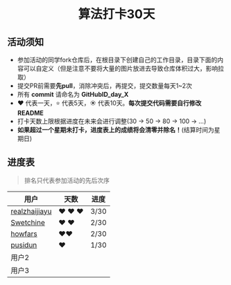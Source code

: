 <h1 align="center">
    算法打卡30天
</h1>


## 活动须知

- 参加活动的同学fork仓库后，在根目录下创建自己的工作目录，目录下面的内容可以自定义（但是注意不要将大量的图片放进去导致仓库体积过大，影响拉取）
- 提交PR前需要**先pull**，消除冲突后，再提交，提交数量每天1~2次
- 所有 **commit** 请命名为 **GitHubID_day_X**
- :heart: 代表一天，:star: 代表5天，:sunny: 代表10天。**每次提交代码需要自行修改README**
- 打卡天数上限根据进度在未来会进行调整(30 -> 50 -> 80 -> 100 -> ...)
- **如果超过一个星期未打卡，进度表上的成绩将会清零并除名！**(结算时间为星期日)

## 进度表

> 排名只代表参加活动的先后次序

| 用户                                                         | 天数                    | 进度 |
| ------------------------------------------------------------ | ----------------------- | ---- |
| [realzhaijiayu](https://github.com/realzhaijiayu)            | :heart: :heart: :heart: | 3/30 |
| [Swetchine](https://github.com/Swetchine)                    | :heart: :heart:         | 2/30 |
| [howfars](https://github.com/howfars/leetcode/tree/master/howfars) | :heart::heart:          | 2/30 |
| [pusidun](https://github.com/pusidun)                        | :heart:                 | 1/30 |
| 用户2                                                        |                         |      |
| 用户3                                                        |                         |      |
